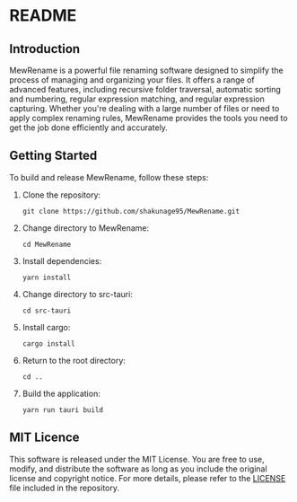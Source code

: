 # README

## Introduction

MewRename is a powerful file renaming software designed to simplify the process of managing and organizing your files. It offers a range of advanced features, including recursive folder traversal, automatic sorting and numbering, regular expression matching, and regular expression capturing. Whether you're dealing with a large number of files or need to apply complex renaming rules, MewRename provides the tools you need to get the job done efficiently and accurately.

## Getting Started

To build and release MewRename, follow these steps:

1. Clone the repository:

   ```
   git clone https://github.com/shakunage95/MewRename.git
   ```

2. Change directory to MewRename:

   ```
   cd MewRename
   ```

3. Install dependencies:

   ```
   yarn install
   ```

4. Change directory to src-tauri:

   ```
   cd src-tauri
   ```

5. Install cargo:

   ```
   cargo install
   ```

6. Return to the root directory:

   ```
   cd ..
   ```

7. Build the application:

   ```
   yarn run tauri build
   ```

## MIT Licence

This software is released under the MIT License. You are free to use, modify, and distribute the software as long as you include the original license and copyright notice. For more details, please refer to the [LICENSE](./LICENSE) file included in the repository.
